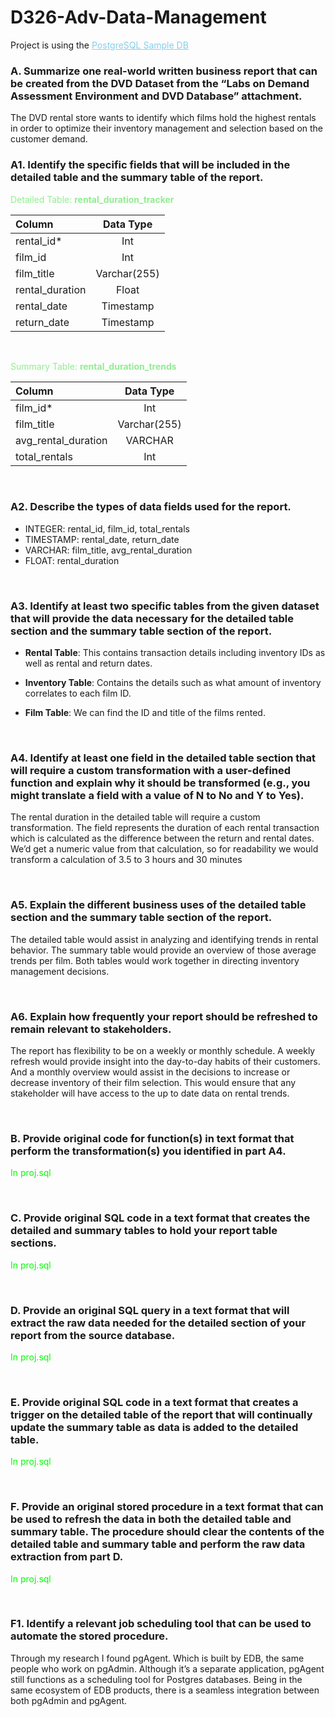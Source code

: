 # D326-Adv-Data-Management

Project is using the [<u style="color:skyblue">PostgreSQL Sample DB</u>](https://www.postgresqltutorial.com/postgresql-getting-started/postgresql-sample-database/)

### A. Summarize one real-world written business report that can be created from the DVD Dataset from the “Labs on Demand Assessment Environment and DVD Database” attachment.

The DVD rental store wants to identify which films hold the highest rentals in order to optimize their inventory management and selection based on the customer demand.

### A1. Identify the specific fields that will be included in the detailed table and the summary table of the report.

<span style="color:lightgreen">Detailed Table: **rental_duration_tracker**<span>

| Column          |  Data Type   |
| :-------------- | :----------: |
| rental_id\*     |     Int      |
| film_id         |     Int      |
| film_title      | Varchar(255) |
| rental_duration |    Float     |
| rental_date     |  Timestamp   |
| return_date     |  Timestamp   |

<br/>

<span style="color:lightgreen">Summary Table: **rental_duration_trends**<span>

| Column              |  Data Type   |
| :------------------ | :----------: |
| film_id\*           |     Int      |
| film_title          | Varchar(255) |
| avg_rental_duration |   VARCHAR    |
| total_rentals       |     Int      |

<br/>

### A2. Describe the types of data fields used for the report.

- INTEGER: rental_id, film_id, total_rentals
- TIMESTAMP: rental_date, return_date
- VARCHAR: film_title, avg_rental_duration
- FLOAT: rental_duration

<br/>

### A3. Identify at least two specific tables from the given dataset that will provide the data necessary for the detailed table section and the summary table section of the report.

- **Rental Table**: This contains transaction details including inventory IDs as well as rental and return dates.

- **Inventory Table**: Contains the details such as what amount of inventory correlates to each film ID.

- **Film Table**: We can find the ID and title of the films rented.

<br/>

### A4. Identify at least one field in the detailed table section that will require a custom transformation with a user-defined function and explain why it should be transformed (e.g., you might translate a field with a value of N to No and Y to Yes).

The rental duration in the detailed table will require a custom transformation. The field represents the duration of each rental transaction which is calculated as the difference between the return and rental dates. We’d get a numeric value from that calculation, so for readability we would transform a calculation of 3.5 to 3 hours and 30 minutes

<br/>

### A5. Explain the different business uses of the detailed table section and the summary table section of the report.

The detailed table would assist in analyzing and identifying trends in rental behavior. The summary table would provide an overview of those average trends per film. Both tables would work together in directing inventory management decisions.

<br/>

### A6. Explain how frequently your report should be refreshed to remain relevant to stakeholders.

The report has flexibility to be on a weekly or monthly schedule. A weekly refresh would provide insight into the day-to-day habits of their customers. And a monthly overview would assist in the decisions to increase or decrease inventory of their film selection. This would ensure that any stakeholder will have access to the up to date data on rental trends.

<br/>

### B. Provide original code for function(s) in text format that perform the transformation(s) you identified in part A4.

<span style="color:lime">In proj.sql</span>

<br/>

### C. Provide original SQL code in a text format that creates the detailed and summary tables to hold your report table sections.

<span style="color:lime">In proj.sql</span>

<br/>

### D. Provide an original SQL query in a text format that will extract the raw data needed for the detailed section of your report from the source database.

<span style="color:lime">In proj.sql</span>

<br/>

### E. Provide original SQL code in a text format that creates a trigger on the detailed table of the report that will continually update the summary table as data is added to the detailed table.

<span style="color:lime">In proj.sql</span>

<br/>

### F. Provide an original stored procedure in a text format that can be used to refresh the data in both the detailed table and summary table. The procedure should clear the contents of the detailed table and summary table and perform the raw data extraction from part D.

<span style="color:lime">In proj.sql</span>

<br/>

### F1. Identify a relevant job scheduling tool that can be used to automate the stored procedure.

Through my research I found pgAgent. Which is built by EDB, the same people who work on pgAdmin. Although it’s a separate application, pgAgent still functions as a scheduling tool for Postgres databases. Being in the same ecosystem of EDB products, there is a seamless integration between both pgAdmin and pgAgent.
